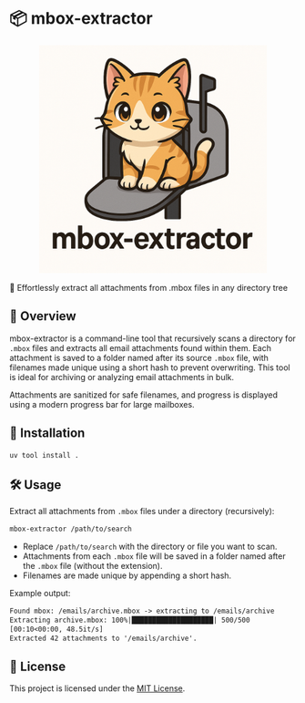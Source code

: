 # 📦 mbox-extractor

<p align="center">
  <img src="logo.png" alt="Logo" width="400"/>
</p>

🔹 Effortlessly extract all attachments from .mbox files in any directory tree

## 📖 Overview

mbox-extractor is a command-line tool that recursively scans a directory for `.mbox` files and extracts all email attachments found within them. Each attachment is saved to a folder named after its source `.mbox` file, with filenames made unique using a short hash to prevent overwriting. This tool is ideal for archiving or analyzing email attachments in bulk.

Attachments are sanitized for safe filenames, and progress is displayed using a modern progress bar for large mailboxes.

## 🚀 Installation

```bash
uv tool install .
```

## 🛠️ Usage

Extract all attachments from `.mbox` files under a directory (recursively):

```bash
mbox-extractor /path/to/search
```

- Replace `/path/to/search` with the directory or file you want to scan.
- Attachments from each `.mbox` file will be saved in a folder named after the `.mbox` file (without the extension).
- Filenames are made unique by appending a short hash.

Example output:

```
Found mbox: /emails/archive.mbox -> extracting to /emails/archive
Extracting archive.mbox: 100%|████████████████████| 500/500 [00:10<00:00, 48.5it/s]
Extracted 42 attachments to '/emails/archive'.
```

## 📄 License

This project is licensed under the [MIT License](LICENSE).